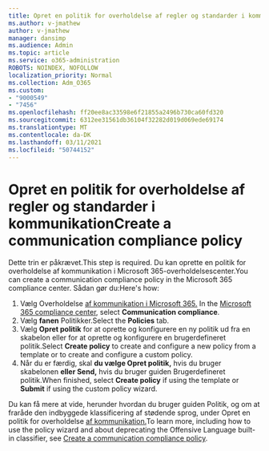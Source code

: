 ```yaml
---
title: Opret en politik for overholdelse af regler og standarder i kommunikation
ms.author: v-jmathew
author: v-jmathew
manager: dansimp
ms.audience: Admin
ms.topic: article
ms.service: o365-administration
ROBOTS: NOINDEX, NOFOLLOW
localization_priority: Normal
ms.collection: Adm_O365
ms.custom:
- "9000549"
- "7456"
ms.openlocfilehash: ff20ee8ac33598e6f21855a2496b730ca60fd320
ms.sourcegitcommit: 6312ee31561db36104f32282d019d069ede69174
ms.translationtype: MT
ms.contentlocale: da-DK
ms.lasthandoff: 03/11/2021
ms.locfileid: "50744152"
---
```

# <a name="create-a-communication-compliance-policy"></a><span data-ttu-id="5f2f6-102">Opret en politik for overholdelse af regler og standarder i kommunikation</span><span class="sxs-lookup"><span data-stu-id="5f2f6-102">Create a communication compliance policy</span></span>

<span data-ttu-id="5f2f6-103">Dette trin er påkrævet.</span><span class="sxs-lookup"><span data-stu-id="5f2f6-103">This step is required.</span></span> <span data-ttu-id="5f2f6-104">Du kan oprette en politik for overholdelse af kommunikation i Microsoft 365-overholdelsescenter.</span><span class="sxs-lookup"><span data-stu-id="5f2f6-104">You can create a communication compliance policy in the Microsoft 365 compliance center.</span></span> <span data-ttu-id="5f2f6-105">Sådan gør du:</span><span class="sxs-lookup"><span data-stu-id="5f2f6-105">Here's how:</span></span>

1. <span data-ttu-id="5f2f6-106">Vælg Overholdelse [af kommunikation i Microsoft 365.](https://go.microsoft.com/fwlink/?linkid=2130502) </span><span class="sxs-lookup"><span data-stu-id="5f2f6-106">In the [Microsoft 365 compliance center](https://go.microsoft.com/fwlink/?linkid=2130502), select **Communication compliance**.</span></span>
2. <span data-ttu-id="5f2f6-107">Vælg **fanen** Politikker.</span><span class="sxs-lookup"><span data-stu-id="5f2f6-107">Select the **Policies** tab.</span></span>
3. <span data-ttu-id="5f2f6-108">Vælg **Opret politik** for at oprette og konfigurere en ny politik ud fra en skabelon eller for at oprette og konfigurere en brugerdefineret politik.</span><span class="sxs-lookup"><span data-stu-id="5f2f6-108">Select **Create policy** to create and configure a new policy from a template or to create and configure a custom policy.</span></span>
4. <span data-ttu-id="5f2f6-109">Når du er færdig, skal **du vælge Opret politik,** hvis du bruger skabelonen **eller Send,** hvis du bruger guiden Brugerdefineret politik.</span><span class="sxs-lookup"><span data-stu-id="5f2f6-109">When finished, select **Create policy** if using the template or **Submit** if using the custom policy wizard.</span></span>

<span data-ttu-id="5f2f6-110">Du kan få mere at vide, herunder hvordan du bruger guiden Politik, og om at fraråde den indbyggede klassificering af stødende sprog, under Opret en politik for overholdelse [af kommunikation.](https://go.microsoft.com/fwlink/?linkid=2129079)</span><span class="sxs-lookup"><span data-stu-id="5f2f6-110">To learn more, including how to use the policy wizard and about deprecating the Offensive Language built-in classifier, see [Create a communication compliance policy](https://go.microsoft.com/fwlink/?linkid=2129079).</span></span>
